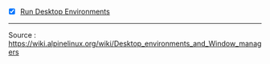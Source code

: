 
- [x] [Run Desktop Environments](https://github.com/wahasa/Alpine/tree/main#run-desktop-environments)

---
Source : https://wiki.alpinelinux.org/wiki/Desktop_environments_and_Window_managers

